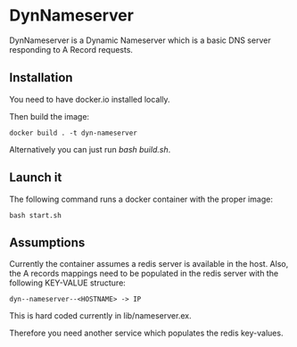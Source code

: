# DynNameserver

DynNameserver is a Dynamic Nameserver which is a basic DNS server responding to A Record requests.


## Installation

You need to have docker.io installed locally.

Then build the image:

```
docker build . -t dyn-nameserver
```

Alternatively you can just run *bash build.sh*.

## Launch it

The following command runs a docker container with the proper image:

```
bash start.sh
```

## Assumptions

Currently the container assumes a redis server is available in the host.
Also, the A records mappings need to be populated in the redis server with the
following KEY-VALUE structure:

```
dyn--nameserver--<HOSTNAME> -> IP
```

This is hard coded currently in lib/nameserver.ex.

Therefore you need another service which populates the redis key-values.
